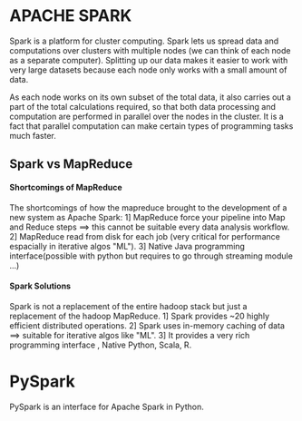 # APACHE SPARK

Spark is a platform for cluster computing. Spark lets us spread data and computations over clusters with multiple nodes (we can think of each node as a separate computer). Splitting up our data makes it easier to work with very large datasets because each node only works with a small amount of data.

As each node works on its own subset of the total data, it also carries out a part of the total calculations required, so that both data processing and computation are performed in parallel over the nodes in the cluster. It is a fact that parallel computation can make certain types of programming tasks much faster.

## Spark vs MapReduce

#### Shortcomings of MapReduce
The shortcomings of how the mapreduce brought to the development of a new system as Apache Spark:
  1] MapReduce force your pipeline into Map and Reduce steps ==> this cannot be suitable every data analysis workflow.
  2] MapReduce read from disk for each job (very critical for performance espacially in iterative algos "ML").
  3] Native Java programming interface(possible with python but requires to go through streaming module ...)
  
#### Spark Solutions
Spark is not a replacement of the entire hadoop stack but just a replacement of the hadoop MapReduce.
  1] Spark provides ~20 highly efficient distributed operations.
  2] Spark uses in-memory caching of data ==> suitable for iterative algos like "ML".
  3] It provides a very rich programming interface , Native Python, Scala, R.
  

# PySpark
PySpark is an interface for Apache Spark in Python.
